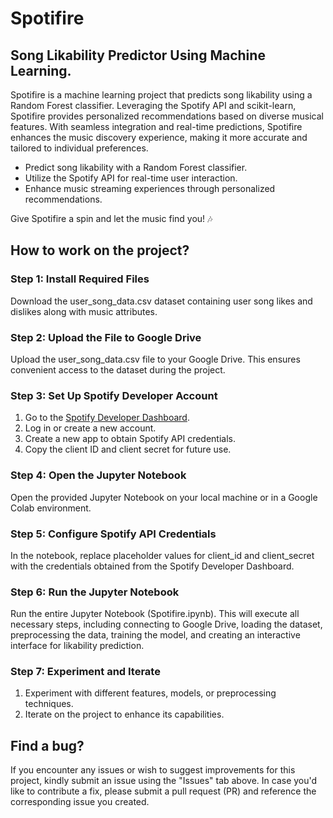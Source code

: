 # Spotifire

## Song Likability Predictor Using Machine Learning.

Spotifire is a machine learning project that predicts song likability using a Random Forest classifier. Leveraging the Spotify API and scikit-learn, Spotifire provides personalized recommendations based on diverse musical features. With seamless integration and real-time predictions, Spotifire enhances the music discovery experience, making it more accurate and tailored to individual preferences.

* Predict song likability with a Random Forest classifier.
* Utilize the Spotify API for real-time user interaction.
* Enhance music streaming experiences through personalized recommendations.

Give Spotifire a spin and let the music find you! 🎶

## How to work on the project?

### Step 1: Install Required Files

Download the user_song_data.csv dataset containing user song likes and dislikes along with music attributes.

### Step 2: Upload the File to Google Drive
Upload the user_song_data.csv file to your Google Drive. This ensures convenient access to the dataset during the project.

### Step 3: Set Up Spotify Developer Account
1. Go to the <a href="https://developer.spotify.com/dashboard/" target="_blank">Spotify Developer Dashboard</a>.
2. Log in or create a new account.
3. Create a new app to obtain Spotify API credentials.
4. Copy the client ID and client secret for future use.

### Step 4: Open the Jupyter Notebook
Open the provided Jupyter Notebook on your local machine or in a Google Colab environment.

### Step 5: Configure Spotify API Credentials
In the notebook, replace placeholder values for client_id and client_secret with the credentials obtained from the Spotify Developer Dashboard.

### Step 6: Run the Jupyter Notebook
Run the entire Jupyter Notebook (Spotifire.ipynb).
This will execute all necessary steps, including connecting to Google Drive, loading the dataset, preprocessing the data, training the model, and creating an interactive interface for likability prediction.

### Step 7: Experiment and Iterate
1. Experiment with different features, models, or preprocessing techniques.
2. Iterate on the project to enhance its capabilities.

## Find a bug?

If you encounter any issues or wish to suggest improvements for this project, kindly submit an issue using the "Issues" tab above. In case you'd like to contribute a fix, please submit a pull request (PR) and reference the corresponding issue you created.

